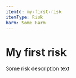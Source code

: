 ```yaml
---
itemId: my-first-risk
itemType: Risk
harm: Some Harm
---
```


# My first risk

Some risk description text
